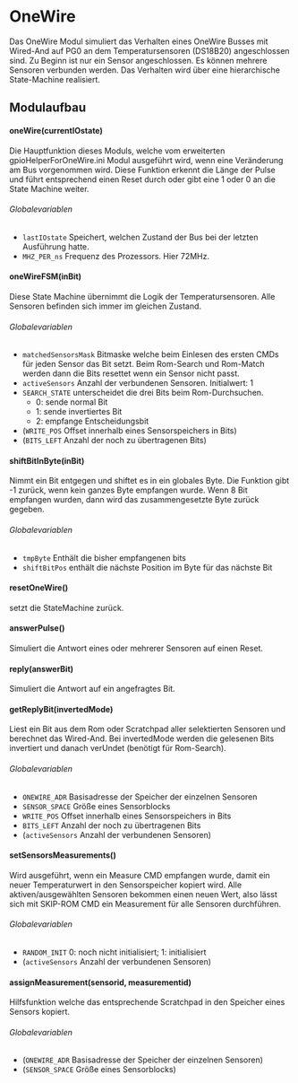 OneWire
=======

Das OneWire Modul simuliert das Verhalten eines OneWire Busses mit Wired-And auf PG0 an dem Temperatursensoren (DS18B20) angeschlossen sind. Zu Beginn ist nur ein Sensor angeschlossen. Es können mehrere Sensoren verbunden werden. Das Verhalten wird über eine hierarchische State-Machine realisiert.

Modulaufbau
-----------
#### oneWire(currentIOstate)
Die Hauptfunktion dieses Moduls, welche vom erweiterten gpioHelperForOneWire.ini Modul ausgeführt wird, wenn eine Veränderung am Bus vorgenommen wird. Diese Funktion erkennt die Länge der Pulse und führt entsprechend einen Reset durch oder gibt eine 1 oder 0 an die State Machine weiter.

###### Globalevariablen
* `lastIOstate` Speichert, welchen Zustand der Bus bei der letzten Ausführung hatte.
* `MHZ_PER_ns` Frequenz des Prozessors. Hier 72MHz.

#### oneWireFSM(inBit)
Diese State Machine übernimmt die Logik der Temperatursensoren. Alle Sensoren befinden sich immer im gleichen Zustand.

###### Globalevariablen
* `matchedSensorsMask` Bitmaske welche beim Einlesen des ersten CMDs für jeden Sensor das Bit setzt. Beim Rom-Search und Rom-Match werden dann die Bits resettet wenn ein Sensor nicht passt.
* `activeSensors` Anzahl der verbundenen Sensoren. Initialwert: 1
* `SEARCH_STATE` unterscheidet die drei Bits beim Rom-Durchsuchen.
  * 0: sende normal Bit
  * 1: sende invertiertes Bit
  * 2: empfange Entscheidungsbit
* (`WRITE_POS` Offset innerhalb eines Sensorspeichers in Bits)
* (`BITS_LEFT` Anzahl der noch zu übertragenen Bits)

#### shiftBitInByte(inBit)
Nimmt ein Bit entgegen und shiftet es in ein globales Byte. Die Funktion gibt -1 zurück, wenn kein ganzes Byte empfangen wurde. Wenn 8 Bit empfangen wurden, dann wird das zusammengesetzte Byte zurück gegeben.

###### Globalevariablen
* `tmpByte` Enthält die bisher empfangenen bits
* `shiftBitPos` enthält die nächste Position im Byte für das nächste Bit

#### resetOneWire()
setzt die StateMachine zurück.

#### answerPulse()
Simuliert die Antwort eines oder mehrerer Sensoren auf einen Reset.

#### reply(answerBit)
Simuliert die Antwort auf ein angefragtes Bit.

#### getReplyBit(invertedMode)
Liest ein Bit aus dem Rom oder Scratchpad aller selektierten Sensoren und berechnet das Wired-And. Bei invertedMode werden die gelesenen Bits invertiert und danach verUndet (benötigt für Rom-Search).

###### Globalevariablen
* `ONEWIRE_ADR` Basisadresse der Speicher der einzelnen Sensoren
* `SENSOR_SPACE` Größe eines Sensorblocks
* `WRITE_POS` Offset innerhalb eines Sensorspeichers in Bits
* `BITS_LEFT` Anzahl der noch zu übertragenen Bits
* (`activeSensors` Anzahl der verbundenen Sensoren)

#### setSensorsMeasurements()
Wird ausgeführt, wenn ein Measure CMD empfangen wurde, damit ein neuer Temperaturwert in den Sensorspeicher kopiert wird. Alle aktiven/ausgewählten Sensoren bekommen einen neuen Wert, also lässt sich mit SKIP-ROM CMD ein Measurement für alle Sensoren durchführen.
###### Globalevariablen
* `RANDOM_INIT` 0: noch nicht initialisiert; 1: initialisiert
* (`activeSensors` Anzahl der verbundenen Sensoren)


#### assignMeasurement(sensorid, measurementid)
Hilfsfunktion welche das entsprechende Scratchpad in den Speicher eines Sensors kopiert.
###### Globalevariablen
* (`ONEWIRE_ADR` Basisadresse der Speicher der einzelnen Sensoren)
* (`SENSOR_SPACE` Größe eines Sensorblocks)
